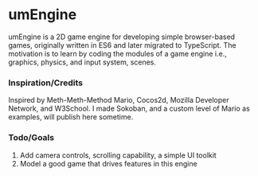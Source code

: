 # umEngine
umEngine is a 2D game engine for developing simple browser-based games, originally written in ES6 and later migrated to TypeScript. The motivation is to learn by coding the modules of a game engine i.e., graphics, physics, and input system, scenes.

### Inspiration/Credits
Inspired by Meth-Meth-Method Mario, Cocos2d, Mozilla Developer Network, and W3School. I made Sokoban, and a custom level of Mario as examples, will publish here sometime.

### Todo/Goals
1. Add camera controls, scrolling capability, a simple UI toolkit
2. Model a good game that drives features in this engine